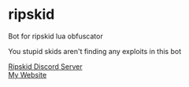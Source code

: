 # ripskid 
Bot for ripskid lua obfuscator

You stupid skids aren't finding any exploits in this bot

[Ripskid Discord Server](https://discord.gg/Hz6BP8)
<br />
[My Website](https://memester.cf)